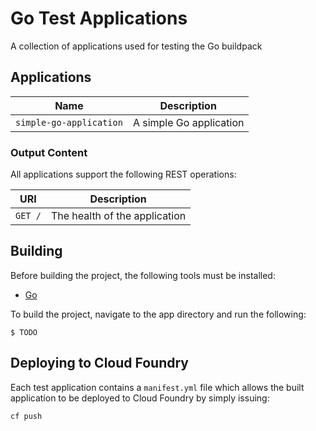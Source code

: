 # Go Test Applications

A collection of applications used for testing the Go buildpack

## Applications

| Name | Description
| ---- | -----------
| `simple-go-application` | A simple Go application

### Output Content

All applications support the following REST operations:

| URI | Description
| --- | -----------
| `GET /` | The health of the application

## Building

Before building the project, the following tools must be installed:

* [Go](https://golang.org/dl/)

To build the project, navigate to the app directory and run the following:

```
$ TODO
```

## Deploying to Cloud Foundry

Each test application contains a `manifest.yml` file which allows the built application to be deployed to Cloud Foundry by simply issuing:

```
cf push
```
